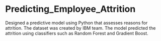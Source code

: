 # Predicting_Employee_Attrition
Designed a predictive model using Python that assesses reasons for attrition. The dataset was created by IBM team. The model predicted the attrition using classifiers such as  Random Forest and Gradient Boost.

